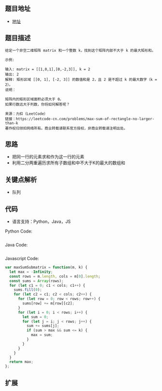 ## 题目地址

- [地址](https://leetcode-cn.com/problems/max-sum-of-rectangle-no-larger-than-k/)

## 题目描述
```
给定一个非空二维矩阵 matrix 和一个整数 k，找到这个矩阵内部不大于 k 的最大矩形和。

示例:

输入: matrix = [[1,0,1],[0,-2,3]], k = 2
输出: 2 
解释: 矩形区域 [[0, 1], [-2, 3]] 的数值和是 2，且 2 是不超过 k 的最大数字（k = 2）。
说明：

矩阵内的矩形区域面积必须大于 0。
如果行数远大于列数，你将如何解答呢？

来源：力扣（LeetCode）
链接：https://leetcode-cn.com/problems/max-sum-of-rectangle-no-larger-than-k
著作权归领扣网络所有。商业转载请联系官方授权，非商业转载请注明出处。
```

## 思路
- 把同一行的元素求和作为这一行的元素
- 利用二分两重遍历求所有子数组和中不大于K的最大的数组和

## 关键点解析

- 队列

## 代码

- 语言支持：Python，Java，JS

Python Code:

```python

```

Java Code:

```java

```

Javascript Code:

```js
var maxSumSubmatrix = function(m, k) {
  let max = -Infinity;
  const rows = m.length, cols = m[0].length;
  const sums = Array(rows);
  for (let c1 = 0; c1 < cols; c1++) {
    sums.fill(0);
    for (let c2 = c1; c2 < cols; c2++) {
      for (let row = 0; row < rows; row++) {
        sums[row] += m[row][c2];
      }
      for (let i = 0; i < rows; i++) {
        let sum = 0;
        for (let j = i; j < rows; j++) {
          sum += sums[j];
          if (sum > max && sum <= k) {
            max = sum;
          }
        }
      }
    }
  }
  return max;
};
```

## 扩展
